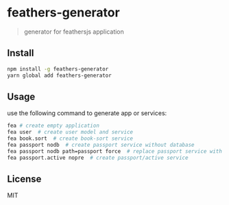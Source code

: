 # feathers-generator

> generator for feathersjs application


## Install

```bash
npm install -g feathers-generator
yarn global add feathers-generator
```


## Usage

use the following command to generate app or services:

```bash
fea # create empty application
fea user  # create user model and service
fea book.sort  # create book-sort service
fea passport nodb  # create passport service without database
fea passport nodb path=passport force  # replace passport service with path=passport 
fea passport.active nopre  # create passport/active service
```

## License

MIT
